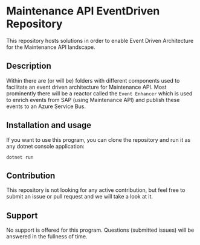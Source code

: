 # Maintenance API EventDriven Repository

This repository hosts solutions in order to enable Event Driven Architecture for the Maintenance API landscape.

## Description
Within there are (or will be) folders with different components used to facilitate an event driven architecture for Maintenance API. Most prominently there 
will be a reactor called the `Event Enhancer` which is used to enrich events from SAP (using Maintenance API) and publish these events to an Azure Service Bus.


## Installation and usage
If you want to use this program, you can clone the repository and run it as any dotnet console application:

`dotnet run`


## Contribution
This repository is not looking for any active contribution, but feel free to submit an issue or pull request and we will take
a look at it.

## Support
No support is offered for this program. Questions (submitted issues) will be answered in the fullness of time. 
